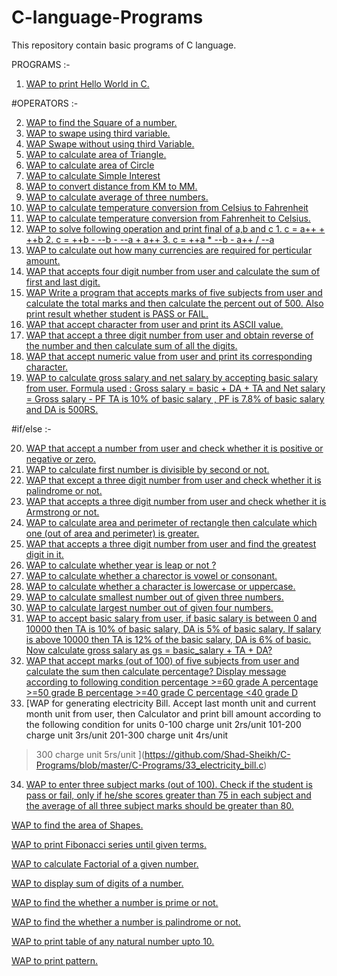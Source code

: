 # C-language-Programs
This repository contain basic programs of C language.

PROGRAMS :-

1. [WAP to print Hello World in C.](https://github.com/Shad-Sheikh/C-language-Programs/blob/master/C-Programs/Hello_World_Program.c)

#OPERATORS :-

2. [WAP to find the Square of a number.](https://github.com/Shad-Sheikh/C-Programs/blob/master/C-Programs/square_of_number.c)
3. [WAP to swape using third variable.](https://github.com/Shad-Sheikh/C-Programs/blob/master/C-Programs/swap.c)
4. [WAP Swape without using third Variable.](https://github.com/Shad-Sheikh/C-Programs/blob/master/C-Programs/swap_without_3rd_variable.c)
5. [WAP to calculate area of Triangle.](https://github.com/Shad-Sheikh/C-Programs/blob/master/C-Programs/Area_triangle.c)
6. [WAP to calculate area of Circle](https://github.com/Shad-Sheikh/C-Programs/blob/master/C-Programs/Area_of_circle.c)
7. [WAP to calculate Simple Interest](https://github.com/Shad-Sheikh/C-Programs/blob/master/C-Programs/Simple_intreser.c)
8. [WAP to convert distance from KM to MM.](https://github.com/Shad-Sheikh/C-Programs/blob/master/C-Programs/convet_KM_MM.c)
9. [WAP to calculate average of three numbers.](https://github.com/Shad-Sheikh/C-Programs/blob/master/C-Programs/average_of_3_num.c)
10. [WAP to calculate temperature conversion from Celsius to Fahrenheit](https://github.com/Shad-Sheikh/C-Programs/blob/master/C-Programs/convert_celsius_to_fahrenheit.c)
11. [WAP to calculate temperature conversion from Fahrenheit to Celsius.](https://github.com/Shad-Sheikh/C-Programs/blob/master/C-Programs/convert_Fahrenheit_Celsius.c)
12. [WAP to solve following operation and print final of a,b and c 1. c = a++ + ++b  2. c = ++b - --b - --a + a++  3. c = ++a * --b - a++ / --a](https://github.com/Shad-Sheikh/C-Programs/blob/master/C-Programs/12_inc_dec_opt.c)
13. [WAP to calculate out how many currencies are required for perticular amount.](https://github.com/Shad-Sheikh/C-Programs/blob/master/C-Programs/Currency.c)
14. [WAP that accepts four digit number from user and calculate the sum of first and last digit.](https://github.com/Shad-Sheikh/C-Programs/blob/master/C-Programs/first_last_digit_sum.c)
15. [WAP Write a program that accepts marks of five subjects from user and calculate the total marks and then calculate the  percent out of 500. Also print result whether student is PASS or FAIL.](https://github.com/Shad-Sheikh/C-Programs/blob/master/C-Programs/result.c)
16. [WAP that accept character from user and print its ASCII value.](https://github.com/Shad-Sheikh/C-Programs/blob/master/C-Programs/ASCII.c)
17. [WAP that accept a three digit number from user and obtain reverse of the number and then calculate sum of all the digits.](https://github.com/Shad-Sheikh/C-Programs/blob/master/C-Programs/reverse_of_number.c)
18. [WAP that accept numeric value from user and print its corresponding character.](https://github.com/Shad-Sheikh/C-Programs/blob/master/C-Programs/charector.c)
19. [WAP to calculate gross salary and net salary by accepting basic salary from user. Formula used : Gross salary = basic + DA + TA and Net salary =  Gross salary - PF
TA is 10% of basic salary , PF is 7.8%     of basic salary and DA is 500RS.](https://github.com/Shad-Sheikh/C-Programs/blob/master/C-Programs/19_salary.c)

#if/else :-

20. [WAP that accept a number from user and check whether it is positive or negative or zero.](https://github.com/Shad-Sheikh/C-Programs/blob/master/C-Programs/18_positive_negative.c)
21. [WAP to calculate first number is divisible by second or not.](https://github.com/Shad-Sheikh/C-Programs/blob/master/C-Programs/19_divisiblitiy)
22. [WAP that except a three digit number from user and check whether it is palindrome or not.](https://github.com/Shad-Sheikh/C-Programs/blob/master/C-Programs/20_Palindrome_num.c)
23. [WAP that accepts a three digit number from user and check whether it is Armstrong or not.](https://github.com/Shad-Sheikh/C-Programs/blob/master/C-Programs/21_Armstrong)
24. [WAP to calculate area and perimeter of rectangle then calculate which one (out of area and perimeter) is greater.](https://github.com/Shad-Sheikh/C-Programs/blob/master/C-Programs/22_area_perimeter)
25. [WAP that accepts a three digit number from user and find the greatest digit in it. ](https://github.com/Shad-Sheikh/C-Programs/blob/master/C-Programs/23_greatest_digit.c)
26. [WAP to calculate whether year is leap or not ?](https://github.com/Shad-Sheikh/C-Programs/blob/master/C-Programs/24_leap_year.c)
27. [WAP to calculate whether a charector is vowel or consonant.](https://github.com/Shad-Sheikh/C-Programs/blob/master/C-Programs/25_vowel_consonent.c)
28. [WAP to calculate whether a character is lowercase or uppercase.](https://github.com/Shad-Sheikh/C-Programs/blob/master/C-Programs/26_lowercase_to_uppercase.c)
29. [ WAP to calculate smallest number out of given three numbers.](https://github.com/Shad-Sheikh/C-Programs/blob/master/C-Programs/27_smallest_no.c)
30. [WAP to calculate largest number out of given four numbers.](https://github.com/Shad-Sheikh/C-Programs/blob/master/C-Programs/28_largest.c)
31. [WAP to accept basic salary from user, if basic salary is between 0 and 10000 then TA is 10% of basic salary, DA is 5% of basic salary. If salary is above 10000 then TA is 12% of the basic salary, DA is 6% of basic.  Now calculate gross salary as gs = basic_salary + TA + DA?](https://github.com/Shad-Sheikh/C-Programs/blob/master/C-Programs/31_salary.c)
32. [WAP that accept marks (out of 100) of five subjects from user and calculate the sum then calculate percentage? 
Display message according to following condition 
percentage >=60 grade A
percentage >=50 grade B
percentage >=40 grade C
percentage <40   grade D](https://github.com/Shad-Sheikh/C-Programs/blob/master/C-Programs/32_grade.c)
33. [WAP for generating electricity Bill. Accept last month unit and current month unit from user, 
then Calculator and print bill amount according to the following condition for units
0-100 charge unit 2rs/unit
101-200 charge unit 3rs/unit
201-300 charge unit 4rs/unit
>300 charge unit 5rs/unit ](https://github.com/Shad-Sheikh/C-Programs/blob/master/C-Programs/33_electricity_bill.c)
34. [WAP to enter three subject marks (out of 100). Check if the student is pass or fail, only if he/she scores greater than 75 in each subject and the average of all three subject marks should be greater than 80.](https://github.com/Shad-Sheikh/C-Programs/blob/master/C-Programs/34_marks.c)


[WAP to find the area of Shapes.](https://github.com/Shad-Sheikh/C-Programs/blob/master/C-Programs/Area_of_shape.c)

[WAP to print Fibonacci series until given terms.](https://github.com/Shad-Sheikh/C-Programs/blob/master/C-Programs/Fibonacci_series.c)

[WAP to calculate Factorial of a given number.](https://github.com/Shad-Sheikh/C-Programs/blob/master/C-Programs/factorial_of_num.c)

[WAP to display sum of digits of a number.](https://github.com/Shad-Sheikh/C-Programs/blob/master/C-Programs/sum_of_digits.c)

[WAP to find the whether a number is prime or not.](https://github.com/Shad-Sheikh/C-Programs/blob/master/C-Programs/prime_no.c)

[WAP to find the whether a number is palindrome or not.](https://github.com/Shad-Sheikh/C-Programs/blob/master/C-Programs/Palindrome_num.c)

[WAP to print table of any natural number upto 10.](https://github.com/Shad-Sheikh/C-Programs/blob/master/C-Programs/Number_table.c)

[WAP to print pattern.](https://github.com/Shad-Sheikh/C-Programs/blob/master/C-Programs/pattern_1.c)
